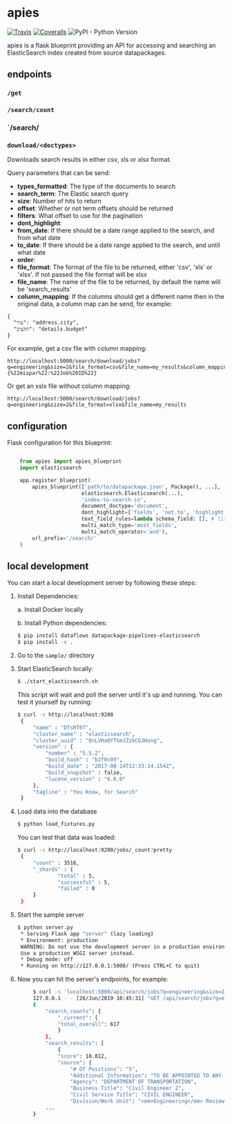 # apies

[![Travis](https://img.shields.io/travis/OpenBudget/apies/master.svg)](https://travis-ci.org/datahq/apies)
[![Coveralls](http://img.shields.io/coveralls/OpenBudget/apies.svg?branch=master)](https://coveralls.io/r/OpenBudget/apies?branch=master)
![PyPI - Python Version](https://img.shields.io/pypi/pyversions/apies.svg)

apies is a flask blueprint providing an API for accessing and searching an ElasticSearch index created from source datapackages.

## endpoints

### `/get`

### `/search/count`

### `/search/<doctypes>

### `download/<doctypes>`

Downloads search results in either csv, xls or xlsx format.

Query parameters that can be send:
- **types_formatted**: The type of the documents to search
- **search_term**: The Elastic search query
- **size**: Number of hits to return
- **offset**: Whether or not term offsets should be returned
- **filters**: What offset to use for the pagination
- **dont_highlight**:
- **from_date**: If there should be a date range applied to the search, and from what date
- **to_date**: If there should be a date range applied to the search, and until what date
- **order**:
- **file_format**: The format of the file to be returned, either 'csv', 'xls' or 'xlsx'.
If not passed the file format will be xlsx
- **file_name**: The name of the file to be returned, by default the name will be 'search_results'
- **column_mapping**: If the columns should get a different name then in the
original data, a column map can be send, for example:
```
{
  "עיר": "address.city",
  "תקציב": "details.budget"
}
```

For example, get a csv file with column mapping:
```
http://localhost:5000/search/download/jobs?q=engineering&size=2&file_format=csv&file_name=my_results&column_mapping={%22mispar%22:%22Job%20ID%22}
```

Or get an xslx file without column mapping:
```
http://localhost:5000/search/download/jobs?q=engineering&size=2&file_format=xlsx&file_name=my_results
```

## configuration

Flask configuration for this blueprint:


```python

    from apies import apies_blueprint
    import elasticsearch

    app.register_blueprint(
        apies_blueprint(['path/to/datapackage.json', Package(), ...],
                        elasticsearch.Elasticsearch(...), 
                        'index-to-search-in', 
                        document_doctype='document',
                        dont_highlight=['fields', 'not.to', 'highlight'],
                        text_field_rules=lambda schema_field: [], # list of tuples: ('exact'/'inexact'/'natural', <field-name>)
                        multi_match_type='most_fields',
                        multi_match_operator='and'),
        url_prefix='/search/'
    )
```

## local development

You can start a local development server by following these steps:

1. Install Dependencies:
    
    a. Install Docker locally
    
    b. Install Python dependencies:

    ```bash
    $ pip install dataflows datapackage-pipelines-elasticsearch
    $ pip install -e .
    ```
2. Go to the `sample/` directory
3. Start ElasticSearch locally:
   ```bash
   $ ./start_elasticsearch.sh
   ```

   This script will wait and poll the server until it's up and running.
   You can test it yourself by running:
   ```bash
   $ curl -s http://localhost:9200
    {
        "name" : "DTsRT6T",
        "cluster_name" : "elasticsearch",
        "cluster_uuid" : "QnLVHaOYTkmJZzkCG3Hong",
        "version" : {
            "number" : "5.5.2",
            "build_hash" : "b2f0c09",
            "build_date" : "2017-08-14T12:33:14.154Z",
            "build_snapshot" : false,
            "lucene_version" : "6.6.0"
        },
        "tagline" : "You Know, for Search"
    }
   ```
4. Load data into the database
   ```bash
   $ python load_fixtures.py
   ```
   You can test that data was loaded:
   ```bash
   $ curl -s http://localhost:9200/jobs/_count?pretty
    {
        "count" : 3516,
        "_shards" : {
                "total" : 5,
                "successful" : 5,
                "failed" : 0
        }
    }
   ```
5. Start the sample server
   ```bash
   $ python server.py 
    * Serving Flask app "server" (lazy loading)
    * Environment: production
    WARNING: Do not use the development server in a production environment.
    Use a production WSGI server instead.
    * Debug mode: off
    * Running on http://127.0.0.1:5000/ (Press CTRL+C to quit)
   ```  
6. Now you can hit the server's endpoints, for example:
   ```bash
        $ curl -s 'localhost:5000/api/search/jobs?q=engineering&size=2' | jq
        127.0.0.1 - - [26/Jun/2019 10:45:31] "GET /api/search/jobs?q=engineering&size=2 HTTP/1.1" 200 -
        {
            "search_counts": {
                "_current": {
                "total_overall": 617
                }
            },
            "search_results": [
                {
                "score": 18.812,
                "source": {
                    "# Of Positions": "5",
                    "Additional Information": "TO BE APPOINTED TO ANY CIVIL <em>ENGINEERING</em> POSITION IN BRIDGES, CANDIDATES MUST POSSESS ONE YEAR OF CIVIL <em>ENGINEERING</em> EXPERIENCE IN BRIDGE DESIGN, BRIDGE CONSTRUCTION, BRIDGE MAINTENANCE OR BRIDGE INSPECTION.",
                    "Agency": "DEPARTMENT OF TRANSPORTATION",
                    "Business Title": "Civil Engineer 2",
                    "Civil Service Title": "CIVIL ENGINEER",
                    "Division/Work Unit": "<em>Engineering</em> Review & Support",
            ...
        }
    ```